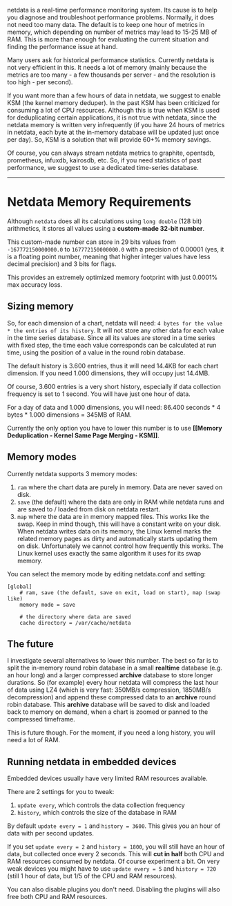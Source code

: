 
netdata is a real-time performance monitoring system. Its cause is to help you diagnose and troubleshoot performance problems. Normally, it does not need too many data. The default is to keep one hour of metrics in memory, which depending on number of metrics may lead to 15-25 MB of RAM. This is more than enough for evaluating the current situation and finding the performance issue at hand.

Many users ask for historical performance statistics. Currently netdata is not very efficient in this. It needs a lot of memory (mainly because the metrics are too many - a few thousands per server - and the resolution is too high - per second).

If you want more than a few hours of data in netdata, we suggest to enable KSM (the kernel memory deduper). In the past KSM has been criticized for consuming a lot of CPU resources. Although this is true when KSM is used for deduplicating certain applications, it is not true with netdata, since the netdata memory is written very infrequently (if you have 24 hours of metrics in netdata, each byte at the in-memory database will be updated just once per day). So, KSM is a solution that will provide 60+% memory savings.

Of course, you can always stream netdata metrics to graphite, opentsdb, prometheus, infuxdb, kairosdb, etc. So, if you need statistics of past performance, we suggest to use a dedicated time-series database.

---

# Netdata Memory Requirements

Although `netdata` does all its calculations using `long double` (128 bit) arithmetics, it stores all values using a **custom-made 32-bit number**.

This custom-made number can store in 29 bits values from `-167772150000000.0` to  `167772150000000.0` with a precision of 0.00001 (yes, it is a floating point number, meaning that higher integer values have less decimal precision) and 3 bits for flags.

This provides an extremely optimized memory footprint with just 0.0001% max accuracy loss.

## Sizing memory

So, for each dimension of a chart, netdata will need: `4 bytes for the value * the entries of its history`. It will not store any other data for each value in the time series database. Since all its values are stored in a time series with fixed step, the time each value corresponds can be calculated at run time, using the position of a value in the round robin database.

The default history is 3.600 entries, thus it will need 14.4KB for each chart dimension. If you need 1.000 dimensions, they will occupy just 14.4MB.

Of course, 3.600 entries is a very short history, especially if data collection frequency is set to 1 second. You will have just one hour of data.

For a day of data and 1.000 dimensions, you will need: 86.400 seconds * 4 bytes * 1.000 dimensions = 345MB of RAM.

Currently the only option you have to lower this number is to use **[[Memory Deduplication - Kernel Same Page Merging - KSM]]**.

## Memory modes

Currently netdata supports 3 memory modes:

1. `ram` where the chart data are purely in memory. Data are never saved on disk.
2. `save` (the default) where the data are only in RAM while netdata runs and are saved to / loaded from disk on netdata restart.
3. `map` where the data are in memory mapped files. This works like the swap. Keep in mind though, this will have a constant write on your disk. When netdata writes data on its memory, the Linux kernel marks the related memory pages as dirty and automatically starts updating them on disk. Unfortunately we cannot control how frequently this works. The Linux kernel uses exactly the same algorithm it uses for its swap memory.

You can select the memory mode by editing netdata.conf and setting:

```
[global]
    # ram, save (the default, save on exit, load on start), map (swap like)
    memory mode = save

    # the directory where data are saved
    cache directory = /var/cache/netdata
```

## The future

I investigate several alternatives to lower this number. The best so far is to split the in-memory round robin database in a small **realtime** database (e.g. an hour long) and a larger compressed **archive** database to store longer durations. So (for example) every hour netdata will compress the last hour of data using LZ4 (which is very fast: 350MB/s compression, 1850MB/s decompression) and append these compressed data to an **archive** round robin database. This **archive** database will be saved to disk and loaded back to memory on demand, when a chart is zoomed or panned to the compressed timeframe.

This is future though. For the moment, if you need a long history, you will need a lot of RAM.


## Running netdata in embedded devices

Embedded devices usually have very limited RAM resources available.

There are 2 settings for you to tweak:

1. `update every`, which controls the data collection frequency
2. `history`, which controls the size of the database in RAM

By default `update every = 1` and `history = 3600`. This gives you an hour of data with per second updates.

If you set `update every = 2` and `history = 1800`, you will still have an hour of data, but collected once every 2 seconds. This will **cut in half** both CPU and RAM resources consumed by netdata. Of course experiment a bit. On very weak devices you might have to use `update every = 5` and `history = 720` (still 1 hour of data, but 1/5 of the CPU and RAM resources).

You can also disable plugins you don't need. Disabling the plugins will also free both CPU and RAM resources.
